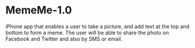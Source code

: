 # MemeMe-1.0
iPhone app that enables a user to take a picture, and add text at the top and bottom to form a meme. The user will be able to share the photo on Facebook and Twitter and also by SMS or email.
